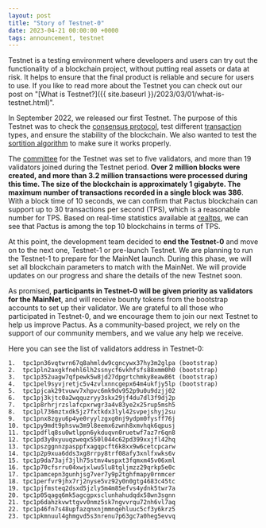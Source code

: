 ```yaml
---
layout: post
title: "Story of Testnet-0"
date: 2023-04-21 00:00:00 +0000
tags: announcement, testnet
---
```


Testnet is a testing environment where developers and users can try out the functionality of a blockchain project,
without putting real assets or data at risk.
It helps to ensure that the final product is reliable and secure for users to use.
If you like to read more about the Testnet you can check out our post on
"[What is Testnet?]({{ site.baseurl }}/2023/03/01/what-is-testnet.html)".

In September 2022, we released our first Testnet.
The purpose of this Testnet was to
check the [consensus protocol](https://pactus.org/learn/consensus/protocol/),
test different [transaction](https://pactus.org/learn/transaction/format/) types,
and ensure the stability of the blockchain.
We also wanted to test the [sortition algorithm](https://pactus.org/learn/consensus/sortition/)
to make sure it works properly.

The [committee](https://pactus.org/learn/consensus/committee/)
for the Testnet was set to five validators, and more than 19 validators joined during the Testnet period.
**Over 2 million blocks were created, and more than 3.2 million transactions were processed during this time.
The size of the blockchain is approximately 1 gigabyte.
The maximum number of transactions recorded in a single block was 386**. With a block time of 10 seconds,
we can confirm that Pactus blockchain can support up to 30 transactions per second (TPS),
which is a reasonable number for TPS. Based on real-time statistics available at [realtps](https://realtps.net/),
we can see that Pactus is among the top 10 blockchains in terms of TPS.

At this point, the development team decided to **end the Testnet-0** and move on to the next one,
Testnet-1 or pre-launch Testnet. We are planning to run the Testnet-1 to prepare for the MainNet launch.
During this phase, we will set all blockchain parameters to match with the MainNet.
We will provide updates on our progress and share the details of the new Testnet soon.

As promised, **participants in Testnet-0 will be given priority as validators for the MainNet**,
and will receive bounty tokens from the bootstrap accounts to set up their validator.
We are grateful to all those who participated in Testnet-0, and we encourage them to join our next Testnet to
help us improve Pactus.
As a community-based project, we rely on the support of our community members, and we value any help we receive.

Here you can see the list of validators address in Testnet-0:

```text
1.  tpc1pn36vqtwrn67q8ahmldw9cgncywx37hy3m2glpa (bootstrap)
2.  tpc1pln2axgkfnehl6lh2ssnycf6vkhfsfs88xmm0h0 (bootstrap)
3.  tpc1p352uagw7qfpewk5w8jd27dpgrtchmky8eaw86t (bootstrap)
4.  tpc1pel9syvjretjc5v4zvlxnncgepx64m4ukfjy5lp (bootstrap)
5.  tpc1pjcak29tvuwv7xhpvc6mk9dv952p9u0u9dzjj02
6.  tpc1pj3kjtc0a2wqquzryy3skx29jf4du7dl3f9dj2p
7.  tpc1p8rhrjrzslafcpxrwgr3a4v83ye2x25rup5msh5
8.  tpc1pl736mztxdk5jz7fxtkdx3lyl42svpejshyj2su
9.  tpc1pnx8zgyu6p4ye0ryylzgxg0nj9ydpm0fysff76j
10. tpc1py9mdt9phsvw3m9l8eemx6zwnh8xmvhqk6qpusj
11. tpc1pdflq8su0wtlppn6ykduqvn0ruetwf7az7r6qn8
12. tpc1pd3y0xyuuqzweqx550l044c62pd399xxjfl42hq
13. tpc1pszggnnzpasppfxagqpcft6k8xx9w6cetcpcarw
14. tpc1p2p9xua6dds3xg8rrpy8trf08afy3xnlfxwks6v
15. tpc1p9da73ajf3jlh75stmv4wspxt3fqmxm45v06xml
16. tpc1p70cfsrru04xwjxlwu5lu8tgljmzz29qrkp5e0c
17. tpc1pamcepn3gunhjsg7ver7y9p2tghfmapy0rnmcer
18. tpc1perfvr9jhx7rj2nyse5vz92y0n0gtg4683c45tc
19. tpc1pjfmsteq2dsxd5jzly5m4m85efvs4ydnk5twr7a
20. tpc1p05qagq6mk5agcgpxsclunhahudqdx58wn3sgnn
21. tpc1p6dahzkvwttgvv0nmz5sk7ngvvrqu72nh6vl7aq
22. tpc1p46fn7s48upfazqnxnjmmnqehluuc5cf3y6krz5
23. tpc1pkmnuul4ghmgvd5s3nrenu7p63gc7a0heg5evvq
```
